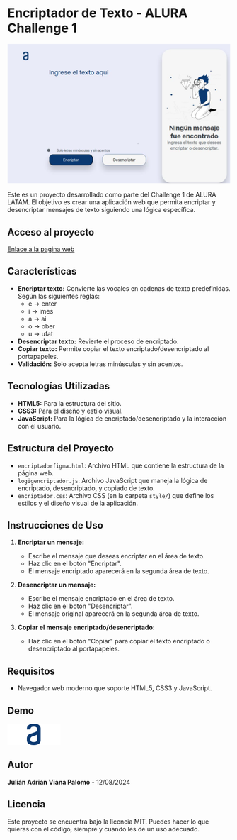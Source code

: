 # Encriptador de Texto - ALURA Challenge 1
![Pagina web](./assest/encriptador-figma.png) 

Este es un proyecto desarrollado como parte del Challenge 1 de ALURA LATAM. El objetivo es crear una aplicación web que permita encriptar y desencriptar mensajes de texto siguiendo una lógica específica. 

## Acceso al proyecto
[Enlace a la pagina web](https://encriptador-style-figma.vercel.app/)
## Características

- **Encriptar texto:** Convierte las vocales en cadenas de texto predefinidas. Según las siguientes reglas:
    * e -> enter
    * i -> imes
    * a -> ai
    * o -> ober
    * u -> ufat
- **Desencriptar texto:** Revierte el proceso de encriptado.
- **Copiar texto:** Permite copiar el texto encriptado/desencriptado al portapapeles.
- **Validación:** Solo acepta letras minúsculas y sin acentos.

## Tecnologías Utilizadas

- **HTML5:** Para la estructura del sitio.
- **CSS3:** Para el diseño y estilo visual.
- **JavaScript:** Para la lógica de encriptado/desencriptado y la interacción con el usuario.

## Estructura del Proyecto

- `encriptadorfigma.html`: Archivo HTML que contiene la estructura de la página web.
- `logigencriptador.js`: Archivo JavaScript que maneja la lógica de encriptado, desencriptado, y copiado de texto.
- `encriptador.css`: Archivo CSS (en la carpeta `style/`) que define los estilos y el diseño visual de la aplicación.

## Instrucciones de Uso

1. **Encriptar un mensaje:**
   - Escribe el mensaje que deseas encriptar en el área de texto.
   - Haz clic en el botón "Encriptar".
   - El mensaje encriptado aparecerá en la segunda área de texto.

2. **Desencriptar un mensaje:**
   - Escribe el mensaje encriptado en el área de texto.
   - Haz clic en el botón "Desencriptar".
   - El mensaje original aparecerá en la segunda área de texto.

3. **Copiar el mensaje encriptado/desencriptado:**
   - Haz clic en el botón "Copiar" para copiar el texto encriptado o desencriptado al portapapeles.

## Requisitos

- Navegador web moderno que soporte HTML5, CSS3 y JavaScript.

## Demo

![Encriptador Demo](./assest/alurafigma.png)

## Autor

**Julián Adrián Viana Palomo** - 12/08/2024

## Licencia

Este proyecto se encuentra bajo la licencia MIT. Puedes hacer lo que quieras con el código, siempre y cuando les de un uso adecuado.
